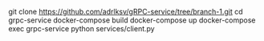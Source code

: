 git clone https://github.com/adrlksv/gRPC-service/tree/branch-1.git
cd grpc-service
docker-compose build
docker-compose up
docker-compose exec grpc-service python services/client.py